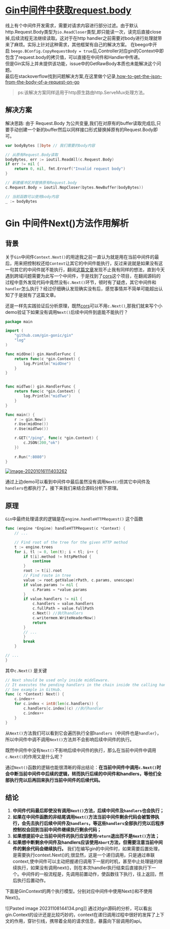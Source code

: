 # [Gin中间件中获取request.body](http://razil.cc/post/2019/04/go_gin_middleware_request_body/ "[go] Gin中间件中获取request.body")

线上有个中间件开发需求，需要对请求内容进行部分过滤。由于默认http.Request.Body类型为`io.ReadCloser`类型,即只能读一次，读完后直接close掉,后续流程无法继续读取。这对于在http handler之前需要对body进行处理就带来了麻烦。实际上针对这种需求，其他框架有自己的解决方案。 在beego中开启 `beego.BConfig.CopyRequestBody = true`后,Controller对应gin的Context中即包含了request.body的拷贝值，可以直接在中间件和Handler中传递。  
但是Gin实际上并未提供该功能，issue中的GetRawBody本质也未能解决这个问题。  
最后在stackoverflow找到问题解决方案,在这里做个记录,[how-to-get-the-json-from-the-body-of-a-request-on-go](https://stackoverflow.com/questions/47186741/how-to-get-the-json-from-the-body-of-a-request-on-go/47295689#47295689)  
> ps:该解决方案同样适用于http原生路由http.ServeMux处理方法。

## 解决方案

解决思路: 由于 Request.Body 为公共变量,我们在对原有的buffer读取完成后,只要手动创建一个新的buffer然后以同样接口形式替换掉原有的Request.Body即可。

```go
var bodyBytes []byte // 我们需要的body内容

// 从原有Request.Body读取
bodyBytes, err := ioutil.ReadAll(c.Request.Body)
if err != nil {
	return 0, nil, fmt.Errorf("Invalid request body")
}

// 新建缓冲区并替换原有Request.body
c.Request.Body = ioutil.NopCloser(bytes.NewBuffer(bodyBytes))

// 当前函数可以使用body内容
_ := bodyBytes
```

# Gin 中间件Next()方法作用解析

## [](https://blog.dianduidian.com/post/gin-%E4%B8%AD%E9%97%B4%E4%BB%B6next%E6%96%B9%E6%B3%95%E5%8E%9F%E7%90%86%E8%A7%A3%E6%9E%90/#%E8%83%8C%E6%99%AF)背景

关于`Gin`中间件`Context.Next()`的用途我之前一直认为就是用在当前中间件的最后，用来把控制权还给`Context`让其它的中间件能执行，反过来说就是如果没有这一句其它的中间件就不能执行，翻阅[这篇文章](https://segmentfault.com/q/1010000020256918)发现不止我有同样的想法，直到今天遇到跨域问题需要为此写一个中间件，于是找到了[cors](https://github.com/gin-contrib/cors)这个项目，在翻阅源码的过程中意外发现代码中竟然没有`c.Next()`环节，顿时有了疑虑，其它中间件和`handler`怎么执行？经过仔细确认发现确实没有后，感觉事情并不简单可能超出认知了于是就有了这篇文章。

还是一样先实践验证后分析原理，既然[cors](https://github.com/gin-contrib/cors)可以不用`c.Next()`,那我们就来写个小demo验证下如果没有调用`Next()`后续中间件到底能不能执行？

```go
package main

import (
	"github.com/gin-gonic/gin"
	"log"
)

func midOne() gin.HandlerFunc {
	return func(c *gin.Context) {
		log.Println("midOne")
	}
}


func midTwo() gin.HandlerFunc {
	return func(c *gin.Context) {
		log.Println("midTwo")
	}
}

func main() {
	r := gin.New()
	r.Use(midOne())
	r.Use(midTwo())

	r.GET("/ping", func(c *gin.Context) {
		c.JSON(200,"ok")
	})
	
	r.Run(":8080")
}
```
[![image-20201016111403262](https://blog.dianduidian.com/images/image-20201016111403262.png)](https://blog.dianduidian.com/images/image-20201016111403262.png)

通过上边demo可以看到中间件中最后虽然没有调用`Next()`但其它中间件及`handlers`也都执行了。接下来我们来结合源码分析下原理。

## [](https://blog.dianduidian.com/post/gin-%E4%B8%AD%E9%97%B4%E4%BB%B6next%E6%96%B9%E6%B3%95%E5%8E%9F%E7%90%86%E8%A7%A3%E6%9E%90/#%E5%8E%9F%E7%90%86)原理

`Gin`中最终处理请求的逻辑是在`engine.handleHTTPRequest()` 这个函数

```go
func (engine *Engine) handleHTTPRequest(c *Context) {
	// ...

	// Find root of the tree for the given HTTP method
	t := engine.trees
	for i, tl := 0, len(t); i < tl; i++ {
		if t[i].method != httpMethod {
			continue
		}
		root := t[i].root
		// Find route in tree
		value := root.getValue(rPath, c.params, unescape)
		if value.params != nil {
			c.Params = *value.params
		}
		if value.handlers != nil {
			c.handlers = value.handlers
			c.fullPath = value.fullPath
			c.Next() //执行handlers
			c.writermem.WriteHeaderNow()
			return
		}
		// ...
		}
		break
	}

// ... 
}
```

其中`c.Next()` 是关键
```go
// Next should be used only inside middleware.
// It executes the pending handlers in the chain inside the calling handler.
// See example in GitHub.
func (c *Context) Next() {
	c.index++
	for c.index < int8(len(c.handlers)) {
		c.handlers[c.index](c) //执行handler
		c.index++
	}
}
```

从`Next()`方法我们可以看到它会遍历执行全部`handlers`（中间件也是`handler`），所以中间件中调不调用`Next()`方法并不会影响后续中间件的执行。

既然中间件中没有`Next()`不影响后续中间件的执行，那么在当前中间件中调用`c.Next()`的作用又是什么呢？

通过`Next()`函数的逻辑也能很清晰的得出结论：**在当前中间件中调用`c.Next()`时会中断当前中间件中后续的逻辑，转而执行后续的中间件和handlers，等他们全部执行完以后再回来执行当前中间件的后续代码。**

## [](https://blog.dianduidian.com/post/gin-%E4%B8%AD%E9%97%B4%E4%BB%B6next%E6%96%B9%E6%B3%95%E5%8E%9F%E7%90%86%E8%A7%A3%E6%9E%90/#%E7%BB%93%E8%AE%BA)结论

1. **中间件代码最后即使没有调用`Next()`方法，后续中间件及`handlers`也会执行；**
2. **如果在中间件函数的非结尾调用`Next()`方法当前中间件剩余代码会被暂停执行，会先去执行后续中间件及`handlers`，等这些`handlers`全部执行完以后程序控制权会回到当前中间件继续执行剩余代码；**
3. **如果想提前中止当前中间件的执行应该使用`return`退出而不是`Next()`方法；**
4. **如果想中断剩余中间件及handlers应该使用`Abort`方法，但需要注意当前中间件的剩余代码会继续执行。**
我们在编写gin的中间件时，如果需要后置处理，是需要执行context.Next()的,很显然，这是一个递归调用，只是通过串联context,使中间件可以主动把握递归调用下一层的时机，甚至中止处理链的继续执行，如果没有调用next()，则在本次handler执行结束后直接执行下一个。中间件的一般流程是，先调用前置动作，使函数往下执行，往上返回，然后执行后置动作。  
  
下面是GinContext的两个执行模型。分别对应中间件中使用Next()和不使用Next()。  
  
![[Pasted image 20231108144134.png]]
通过对gin源码的分析，可以看出gin.Context的设计还是比较巧妙的，context在递归调用过程中很好的发挥了上下文的作用，穿针引线，携带着全局的请求信息，暴露向下层调用的api。

  
